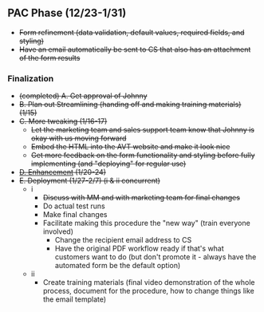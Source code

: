 ## PAC Phase (12/23-1/31)
- ~~Form refinement (data validation, default values, required fields, and styling)~~
- ~~Have an email automatically be sent to CS that also has an attachment of the form results~~


### Finalization
- ~~(completed) A. Get approval of Johnny~~
- ~~B. Plan out Streamlining (handing off and making training materials) (1/15)~~
- ~~C. More tweaking (1/16-17)~~
  - ~~Let the marketing team and sales support team know that Johnny is okay with us moving forward~~
  - ~~Embed the HTML into the AVT website and make it look nice~~
  - ~~Get more feedback on the form functionality and styling before fully implementing (and "deploying" for regular use)~~
- ~~[D. Enhancement](https://github.com/jerrytigerxu/AVT-SOSO/blob/main/CIF-Automation/PAC-D.md) (1/20-24)~~
- ~~E. Deployment (1/27-2/7) (i & ii concurrent)~~
  - i
    - ~~Discuss with MM and with marketing team for final changes~~ 
    - Do actual test runs
    - Make final changes
    - Facilitate making this procedure the "new way" (train everyone involved)
      - Change the recipient email address to CS 
      - Have the original PDF workflow ready if that's what customers want to do (but don't promote it - always have the automated form be the default option)
  - ii
    - Create training materials (final video demonstration of the whole process, document for the procedure, how to change things like the email template)

